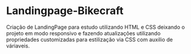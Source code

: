 # Landingpage-Bikecraft
Criação de LandingPage para estudo utilizando HTML e CSS deixando o projeto em modo responsivo 
e fazendo atualizações utilizando propriedades customizadas para estilização via CSS com auxilio de váriaveis.

